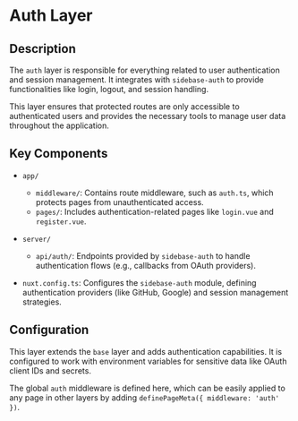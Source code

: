 # Auth Layer

## Description

The `auth` layer is responsible for everything related to user authentication and session management. It integrates with `sidebase-auth` to provide functionalities like login, logout, and session handling.

This layer ensures that protected routes are only accessible to authenticated users and provides the necessary tools to manage user data throughout the application.

## Key Components

- `app/`
  - `middleware/`: Contains route middleware, such as `auth.ts`, which protects pages from unauthenticated access.
  - `pages/`: Includes authentication-related pages like `login.vue` and `register.vue`.

- `server/`
  - `api/auth/`: Endpoints provided by `sidebase-auth` to handle authentication flows (e.g., callbacks from OAuth providers).

- `nuxt.config.ts`: Configures the `sidebase-auth` module, defining authentication providers (like GitHub, Google) and session management strategies.

## Configuration

This layer extends the `base` layer and adds authentication capabilities. It is configured to work with environment variables for sensitive data like OAuth client IDs and secrets.

The global `auth` middleware is defined here, which can be easily applied to any page in other layers by adding `definePageMeta({ middleware: 'auth' })`.
